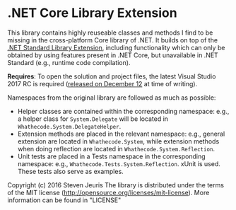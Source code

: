 # .NET Core Library Extension

This library contains highly reuseable classes and methods I find to be missing in the cross-platform Core library of .NET. It builds on top of the [.NET Standard Library Extension](https://github.com/Whathecode/NET-Standard-Library-Extension), including functionality which can only be obtained by using features present in .NET Core, but unavailable in .NET Standard (e.g., runtime code compilation).

**Requires**: To open the solution and project files, the latest Visual Studio 2017 RC is required ([released on December 12](https://www.visualstudio.com/en-us/news/releasenotes/vs2017-relnotes) at time of writing).

Namespaces from the original library are followed as much as possible:

- Helper classes are contained within the corresponding namespace: e.g., a helper class for `System.Delegate` will be located in `Whathecode.System.DelegateHelper`.
- Extension methods are placed in the relevant namespace: e.g., general extension are located in `Whathecode.System`, while extension methods when doing reflection are located in `Whathecode.System.Reflection`.
- Unit tests are placed in a Tests namespace in the corresponding namespace: e.g., `Whathecode.Tests.System.Reflection`. xUnit is used. These tests also serve as examples.

Copyright (c) 2016 Steven Jeuris
The library is distributed under the terms of the MIT license (http://opensource.org/licenses/mit-license). More information can be found in "LICENSE"

